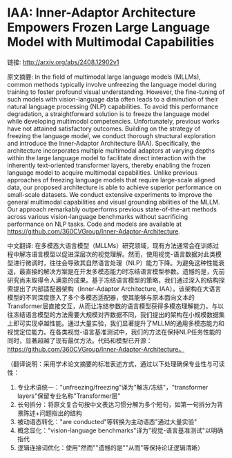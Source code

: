 # IAA: Inner-Adaptor Architecture Empowers Frozen Large Language Model with Multimodal Capabilities

链接: http://arxiv.org/abs/2408.12902v1

原文摘要:
In the field of multimodal large language models (MLLMs), common methods
typically involve unfreezing the language model during training to foster
profound visual understanding. However, the fine-tuning of such models with
vision-language data often leads to a diminution of their natural language
processing (NLP) capabilities. To avoid this performance degradation, a
straightforward solution is to freeze the language model while developing
multimodal competencies. Unfortunately, previous works have not attained
satisfactory outcomes. Building on the strategy of freezing the language model,
we conduct thorough structural exploration and introduce the Inner-Adaptor
Architecture (IAA). Specifically, the architecture incorporates multiple
multimodal adaptors at varying depths within the large language model to
facilitate direct interaction with the inherently text-oriented transformer
layers, thereby enabling the frozen language model to acquire multimodal
capabilities. Unlike previous approaches of freezing language models that
require large-scale aligned data, our proposed architecture is able to achieve
superior performance on small-scale datasets. We conduct extensive experiments
to improve the general multimodal capabilities and visual grounding abilities
of the MLLM. Our approach remarkably outperforms previous state-of-the-art
methods across various vision-language benchmarks without sacrificing
performance on NLP tasks. Code and models are available at
https://github.com/360CVGroup/Inner-Adaptor-Architecture.

中文翻译:
在多模态大语言模型（MLLMs）研究领域，现有方法通常会在训练过程中解冻语言模型以促进深层次的视觉理解。然而，使用视觉-语言数据对此类模型进行微调时，往往会导致其自然语言处理（NLP）能力下降。为避免这种性能衰退，最直接的解决方案是在开发多模态能力时冻结语言模型参数。遗憾的是，先前研究尚未取得令人满意的成果。基于冻结语言模型的策略，我们通过深入的结构探索提出了内部适配器架构（Inner-Adaptor Architecture, IAA）。该架构在大语言模型的不同深度嵌入了多个多模态适配器，使其能够与原本面向文本的Transformer层直接交互，从而让冻结参数的语言模型获得多模态理解能力。与以往冻结语言模型的方法需要大规模对齐数据不同，我们提出的架构在小规模数据集上即可实现卓越性能。通过大量实验，我们显著提升了MLLM的通用多模态能力和视觉定位能力。在各类视觉-语言基准测试中，我们的方法在保持NLP任务性能的同时，显著超越了现有最优方法。代码和模型已开源：https://github.com/360CVGroup/Inner-Adaptor-Architecture。

（翻译说明：采用学术论文摘要的标准表述方式，通过以下处理确保专业性与可读性：
1. 专业术语统一："unfreezing/freezing"译为"解冻/冻结"，"transformer layers"保留专业名称"Transformer层"
2. 长句拆分：将原文复合句按中文表达习惯分解为多个短句，如第一句拆分为背景陈述+问题指出的结构
3. 被动语态转化："are conducted"等转换为主动语态"通过大量实验"
4. 概念显化："vision-language benchmarks"译为"视觉-语言基准测试"以明确指代
5. 逻辑连接词优化：使用"然而""遗憾的是""从而"等保持论证逻辑清晰）
